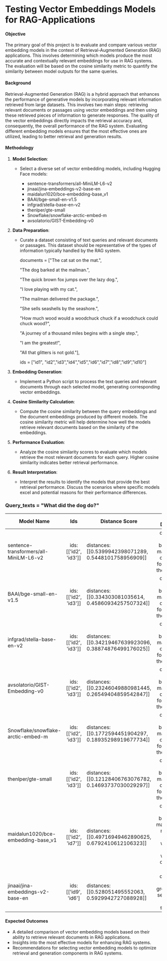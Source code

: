 # Testing Vector Embeddings Models for RAG-Applications

#### Objective
The primary goal of this project is to evaluate and compare various vector embedding models in the context of Retrieval-Augmented Generation (RAG) applications. This involves determining which models produce the most accurate and contextually relevant embeddings for use in RAG systems. The evaluation will be based on the cosine similarity metric to quantify the similarity between model outputs for the same queries.

#### Background
Retrieval-Augmented Generation (RAG) is a hybrid approach that enhances the performance of generative models by incorporating relevant information retrieved from large datasets. This involves two main steps: retrieving relevant documents or passages using vector embeddings and then using these retrieved pieces of information to generate responses. The quality of the vector embeddings directly impacts the retrieval accuracy and, consequently, the overall performance of the RAG system. Evaluating different embedding models ensures that the most effective ones are utilized, leading to better retrieval and generation results.

#### Methodology
1. **Model Selection**:
   - Select a diverse set of vector embedding models, including Hugging Face models:
  
     * sentence-transformers/all-MiniLM-L6-v2
     * jinaai/jina-embeddings-v2-base-en
     * maidalun1020/bce-embedding-base_v1
     * BAAI/bge-small-en-v1.5
     * infgrad/stella-base-en-v2
     * thenlper/gte-small
     * Snowflake/snowflake-arctic-embed-m
     * avsolatorio/GIST-Embedding-v0
       

2. **Data Preparation**:
   - Curate a dataset consisting of text queries and relevant documents or passages. This dataset should be representative of the types of information typically handled by the RAG system.

     documents = ["The cat sat on the mat.",
     
        "The dog barked at the mailman.",
     
        "The quick brown fox jumps over the lazy dog.",
     
        "I love playing with my cat.",
     
        "The mailman delivered the package.",
     
        "She sells seashells by the seashore.",
     
        "How much wood would a woodchuck chuck if a woodchuck could chuck wood?",
     
        "A journey of a thousand miles begins with a single step.",
     
        "I am the greatest!",
     
        "All that glitters is not gold."],
     
     ids = ["id1", "id2","id3","id4","id5","id6","id7","id8","id9","id10"]

4. **Embedding Generation**:
   - Implement a Python script to process the text queries and relevant documents through each selected model, generating corresponding vector embeddings.

5. **Cosine Similarity Calculation**:
   - Compute the cosine similarity between the query embeddings and the document embeddings produced by different models. The cosine similarity metric will help determine how well the models retrieve relevant documents based on the similarity of the embeddings.

6. **Performance Evaluation**:
   - Analyze the cosine similarity scores to evaluate which models retrieve the most relevant documents for each query. Higher cosine similarity indicates better retrieval performance.

7. **Result Interpretation**:
   - Interpret the results to identify the models that provide the best retrieval performance. Discuss the scenarios where specific models excel and potential reasons for their performance differences.
  
  ### Query_texts = "What did the dog do?"
  
| Model Name | Ids | Distance Score |  Retrieved Documents | Result |
|----------|:-------------:|----------|:-------------:|:-------------:|
| sentence-transformers/all-MiniLM-L6-v2 | ids: [['id2', 'id3']] | distances: [[0.5399942398071289, 0.5448101758956909]] | documents': [['The dog barked at the mailman.' 'The quick brown fox jumps over the lazy dog.']] | 1 |
| BAAI/bge-small-en-v1.5 | ids: [['id2', 'id3']] | distances: [[0.334303081035614, 0.45860934257507324]] | documents': [['The dog barked at the mailman.','The quick brown fox jumps over the lazy dog.']] | 2 |
| infgrad/stella-base-en-v2 | ids: [['id2', 'id3']] | distances: [[0.34219467639923096, 0.38874876499176025]] | documents': [['The dog barked at the mailman.' 'The quick brown fox jumps over the lazy dog.']] | 3 |
| avsolatorio/GIST-Embedding-v0 |ids: [['id2', 'id3']] | distances: [[0.23246049880981445, 0.26549404859542847]] | documents': [['The dog barked at the mailman.' 'The quick brown fox jumps over the lazy dog.']] | 4 |
| Snowflake/snowflake-arctic-embed-m |ids: [['id2', 'id3']] | distances: [[0.1772594451904297, 0.18935298919677734]] | documents': [['The dog barked at the mailman.' 'The quick brown fox jumps over the lazy dog.']] | 5 |
| thenlper/gte-small  |ids: [['id2', 'id3']] | distances: [[0.12128406763076782, 0.14693737030029297]] | documents': [['The dog barked at the mailman.' 'The quick brown fox jumps over the lazy dog.']] | 6 |
| maidalun1020/bce-embedding-base_v1 | ids: [['id2', 'id7']] | distances: [[0.49716949462890625, 0.6792410612106323]] | documents': [['The dog barked at the mailman.','How much wood would a woodchuck chuck if a woodchuck could chuck wood?']] | 7 |
| jinaai/jina-embeddings-v2-base-en | ids: [['id9', 'id6'] | distances: [[0.528051495552063, 0.5929942727088928]] | documents': [['I am the greatest!', 'She sells seashells by the seashore.']] | 8 | 


#### Expected Outcomes
- A detailed comparison of vector embedding models based on their ability to retrieve relevant documents in RAG applications.
- Insights into the most effective models for enhancing RAG systems.
- Recommendations for selecting vector embedding models to optimize retrieval and generation components in RAG systems.

